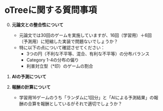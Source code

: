 # oTreeに関する質問事項

0. **元論文との整合性について**
   - 元論文では30回のゲームを実施していますが、16回（学習用）＋6回（予測用）に短縮した実装で問題ないでしょうか？
   - 特に以下の点について確認させてください：
     - 3つの円（不利な不平等、混合、有利な不平等）の分布バランス
     - Category 1-4の分布の偏り
     - 利害対立型（*印）のゲームの割合

2. **AIの予測について**

3. **報酬の計算について**
   - 学習用16ゲームのうち「ランダムに1回分」と「AIによる予測結果」の報酬の合算を報酬としているがそれで適切でしょうか？